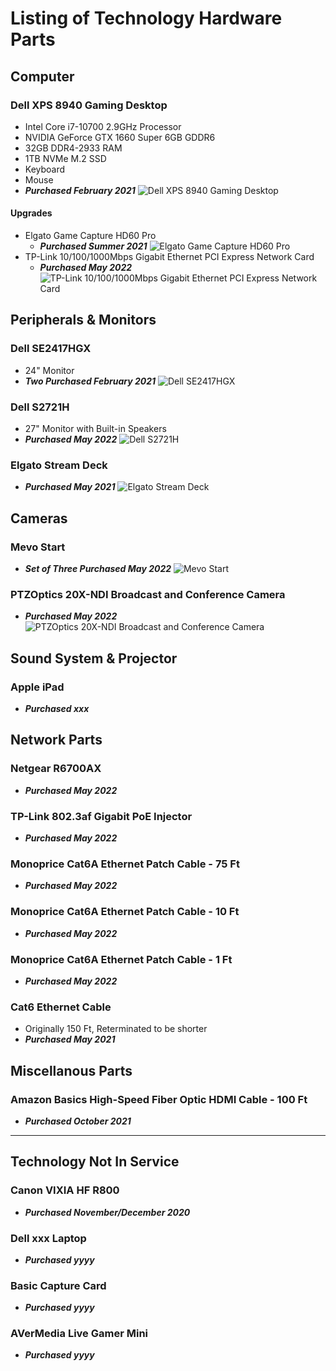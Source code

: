 # Listing of Technology Hardware Parts

## Computer
### Dell XPS 8940 Gaming Desktop
 - Intel Core i7-10700 2.9GHz Processor
 - NVIDIA GeForce GTX 1660 Super 6GB GDDR6
 - 32GB DDR4-2933 RAM
 - 1TB NVMe M.2 SSD
 - Keyboard
 - Mouse
 - ***Purchased February 2021***
 ![Dell XPS 8940 Gaming Desktop](../assets/images/dell_xps_desktop.jpg)
#### Upgrades
- Elgato Game Capture HD60 Pro
  - ***Purchased Summer 2021***
   ![Elgato Game Capture HD60 Pro](../assets/images/hd_60_pro.jpg)
- TP-Link 10/100/1000Mbps Gigabit Ethernet PCI Express Network Card
  - ***Purchased May 2022***
  ![TP-Link 10/100/1000Mbps Gigabit Ethernet PCI Express Network Card](../assets/images/ethernet_pci_express.jpg)

## Peripherals & Monitors
### Dell SE2417HGX
 - 24" Monitor
 - ***Two Purchased February 2021***
 ![Dell SE2417HGX](../assets/images/dell_24_monitor.jpg)
### Dell S2721H
 - 27" Monitor with Built-in Speakers
 - ***Purchased May 2022***
 ![Dell S2721H](../assets/images/dell_27_monitor.jfif)
### Elgato Stream Deck
 - ***Purchased May 2021***
 ![Elgato Stream Deck](../assets/images/stream_deck.jpg)

## Cameras
### Mevo Start
 - ***Set of Three Purchased May 2022***
 ![Mevo Start](../assets/images/mevo_start_3x.jpg)
### PTZOptics 20X-NDI Broadcast and Conference Camera
 - ***Purchased May 2022***
 ![PTZOptics 20X-NDI Broadcast and Conference Camera](../assets/images/ptz_camera.jpg)

## Sound System & Projector
### Apple iPad
 - ***Purchased xxx***

## Network Parts
### Netgear R6700AX
 - ***Purchased May 2022***
### TP-Link 802.3af Gigabit PoE Injector
 - ***Purchased May 2022*** 
### Monoprice Cat6A Ethernet Patch Cable - 75 Ft
 - ***Purchased May 2022*** 
### Monoprice Cat6A Ethernet Patch Cable - 10 Ft
 - ***Purchased May 2022*** 
### Monoprice Cat6A Ethernet Patch Cable - 1 Ft
 - ***Purchased May 2022*** 
### Cat6 Ethernet Cable
 - Originally 150 Ft, Reterminated to be shorter
 - ***Purchased May 2021*** 

## Miscellanous Parts
### Amazon Basics High-Speed Fiber Optic HDMI Cable - 100 Ft
 - ***Purchased October 2021*** 

---

## Technology Not In Service
### Canon VIXIA HF R800
 - ***Purchased November/December 2020***
### Dell xxx Laptop
 - ***Purchased yyyy***
### Basic Capture Card
 - ***Purchased yyyy***
### AVerMedia Live Gamer Mini
 - ***Purchased yyyy***